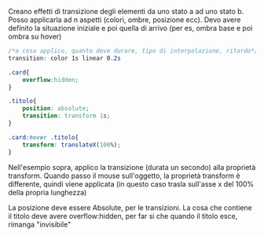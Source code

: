 Creano effetti di transizione degli elementi da uno stato a ad uno stato b.
Posso applicarla ad n aspetti (colori, ombre, posizione ecc).
Devo avere definito la situazione iniziale e poi quella di arrivo
(per es, ombra base e poi ombra su hover)
```css
/*a cosa applico, quanto deve durare, tipo di interpolazione, ritardo*/
transition: color 1s linear 0.2s

.card{
	overflow:hidden;
}

.titolo{
	position: absolute;
	transition: transform 1s;
}

.card:hover .titolo{
	transform: translateX(100%);
}
```
Nell'esempio sopra, applico la transizione (durata un secondo) alla proprietà transform.
Quando passo il mouse sull'oggetto, la proprietà transform è differente, quindi viene applicata (in questo caso trasla sull'asse x del 100% della propria lunghezza)

La posizione deve essere Absolute, per le transizioni.
La cosa che contiene il titolo deve avere overflow:hidden, per far si che quando il titolo esce, rimanga "invisibile"